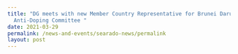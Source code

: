 ```yaml
---
title: "DG meets with new Member Country Representative for Brunei Darussalam
  Anti-Doping Committee "
date: 2021-03-29
permalink: /news-and-events/searado-news/permalink
layout: post
---
```


